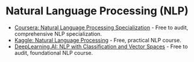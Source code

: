 # Natural Language Processing (NLP)

- [Coursera: Natural Language Processing Specialization](https://www.coursera.org/specializations/natural-language-processing) - Free to audit, comprehensive NLP specialization.
- [Kaggle: Natural Language Processing](https://www.kaggle.com/learn-guide/natural-language-processing) - Free, practical NLP course.
- [DeepLearning.AI: NLP with Classification and Vector Spaces](https://www.coursera.org/learn/classification-vector-spaces-in-nlp) - Free to audit, foundational NLP course.
